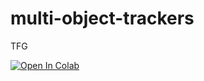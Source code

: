 # multi-object-trackers
 TFG




















[![Open In Colab](https://colab.research.google.com/assets/colab-badge.svg)](https://colab.research.google.com/drive/1RmDj4Oiu5SRcrlsXUNuw3jpWt_UjnqtX?authuser=1#scrollTo=-88kBE8WlCPq)
